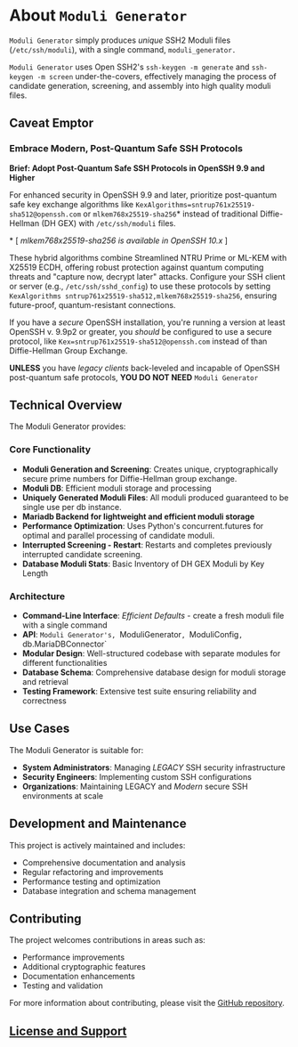 # About `Moduli Generator`

`Moduli Generator` simply produces _unique_ SSH2 Moduli files (`/etc/ssh/moduli`),
with a single command, `moduli_generator.`

`Moduli Generator` uses Open SSH2's `ssh-keygen -m generate` and `ssh-keygen -m screen` under-the-covers, effectively
managing the process of candidate generation, screening, and assembly into high quality moduli files.

## Caveat Emptor

### Embrace Modern, Post-Quantum Safe SSH Protocols

**Brief: Adopt Post-Quantum Safe SSH Protocols in OpenSSH 9.9 and Higher**

For enhanced security in OpenSSH 9.9 and later, prioritize post-quantum safe key exchange algorithms
like `KexAlgorithms=sntrup761x25519-sha512@openssh.com` or `mlkem768x25519-sha256`* instead of traditional
Diffie-Hellman (DH GEX)
with `/etc/ssh/moduli` files.

\* [        _mlkem768x25519-sha256 is available in OpenSSH 10.x_ ]

These hybrid algorithms combine Streamlined NTRU Prime or ML-KEM with X25519 ECDH,
offering robust protection against quantum computing threats and "capture now, decrypt later" attacks. Configure your
SSH client or server (e.g., `/etc/ssh/sshd_config`) to use these protocols by setting
`KexAlgorithms sntrup761x25519-sha512,mlkem768x25519-sha256`, ensuring future-proof, quantum-resistant
connections.[](https://www.openssh.com/releasenotes.html)[](https://4sysops.com/archives/openssh-99-new-features-enhanced-security-with-post-quantum-key-exchange-mlkem768x25519-sha256-and-dsa-removal/)[](https://crypto.stackexchange.com/questions/114016/is-openssh-currently-secure-against-quantum-computer-attacks-in-future)

If you have a _secure_ OpenSSH installation, you're running a version at least OpenSSH v. 9.9p2 or greater,
you _should_ be configured to use a secure protocol, like `Kex=sntrup761x25519-sha512@openssh.com`
instead of than Diffie-Hellman Group Exchange.

**UNLESS** you have _legacy clients_ back-leveled and incapable of OpenSSH post-quantum safe protocols,
**YOU DO NOT NEED** `Moduli Generator`

## Technical Overview

The Moduli Generator provides:

### Core Functionality

- **Moduli Generation and Screening**: Creates unique, cryptographically secure prime numbers for Diffie-Hellman group
  exchange.
- **Moduli DB**: Efficient moduli storage and processing
- **Uniquely Generated Moduli Files**: All moduli produced guaranteed to be single use per db instance.
- **Mariadb Backend for lightweight and efficient moduli storage**
- **Performance Optimization**: Uses Python's concurrent.futures for optimal and parallel processing of candidate
  moduli.
- **Interrupted Screening - Restart**: Restarts and completes previously interrupted candidate screening.
- **Database Moduli Stats**: Basic Inventory of DH GEX Moduli by Key Length

### Architecture

- **Command-Line Interface**: _Efficient Defaults_ - create a fresh moduli file with a single command
- **API**: `Moduli Generator's, `ModuliGenerator`, `ModuliConfig`, `db.MariaDBConnector`
- **Modular Design**: Well-structured codebase with separate modules for different functionalities
- **Database Schema**: Comprehensive database design for moduli storage and retrieval
- **Testing Framework**: Extensive test suite ensuring reliability and correctness

## Use Cases

The Moduli Generator is suitable for:

- **System Administrators**: Managing _LEGACY_ SSH security infrastructure
- **Security Engineers**: Implementing custom SSH configurations
- **Organizations**: Maintaining LEGACY and _Modern_ secure SSH environments at scale

## Development and Maintenance

This project is actively maintained and includes:

- Comprehensive documentation and analysis
- Regular refactoring and improvements
- Performance testing and optimization
- Database integration and schema management

## Contributing

The project welcomes contributions in areas such as:

- Performance improvements
- Additional cryptographic features
- Documentation enhancements
- Testing and validation

For more information about contributing, please visit
the [GitHub repository](https://github.com/beckerwilliams/moduli_generator).

## [License and Support](license.md)